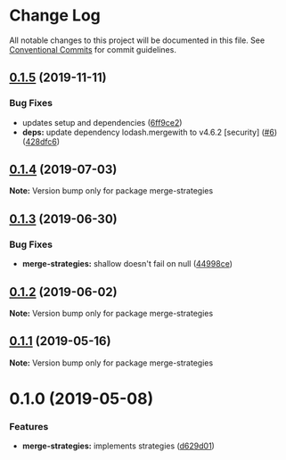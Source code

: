 # Change Log

All notable changes to this project will be documented in this file.
See [Conventional Commits](https://conventionalcommits.org) for commit guidelines.

## [0.1.5](https://github.com/rafamel/utils/compare/merge-strategies@0.1.4...merge-strategies@0.1.5) (2019-11-11)


### Bug Fixes

* updates setup and dependencies ([6ff9ce2](https://github.com/rafamel/utils/commit/6ff9ce2651f4d1600467a0a8f909653ed047b9ab))
* **deps:** update dependency lodash.mergewith to v4.6.2 [security] ([#6](https://github.com/rafamel/utils/issues/6)) ([428dfc6](https://github.com/rafamel/utils/commit/428dfc638cffbeb190d564af50fbadc2f5512374))





## [0.1.4](https://github.com/rafamel/utils/compare/merge-strategies@0.1.3...merge-strategies@0.1.4) (2019-07-03)

**Note:** Version bump only for package merge-strategies





## [0.1.3](https://github.com/rafamel/utils/compare/merge-strategies@0.1.2...merge-strategies@0.1.3) (2019-06-30)


### Bug Fixes

* **merge-strategies:** shallow doesn't fail on null ([44998ce](https://github.com/rafamel/utils/commit/44998ce))





## [0.1.2](https://github.com/rafamel/utils/compare/merge-strategies@0.1.1...merge-strategies@0.1.2) (2019-06-02)

**Note:** Version bump only for package merge-strategies





## [0.1.1](https://github.com/rafamel/utils/compare/merge-strategies@0.1.0...merge-strategies@0.1.1) (2019-05-16)

**Note:** Version bump only for package merge-strategies


# 0.1.0 (2019-05-08)


### Features

* **merge-strategies:** implements strategies ([d629d01](https://github.com/rafamel/utils/commit/d629d01))
